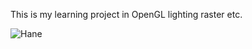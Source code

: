 This is my learning project in OpenGL lighting raster etc.

![Hane](/Texture/container.jpg?raw=true "Hane")
